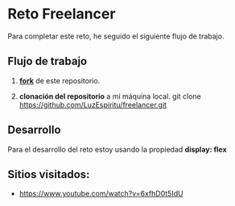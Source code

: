 # Reto Freelancer

Para completar este reto, he seguido el siguiente flujo de trabajo.

## Flujo de trabajo

1.  [**fork**](https://gist.github.com/ivandevp/1de47ae69a5e139a6622d78c882e1f74)
   de este repositorio.

2. **clonación del repositorio** a mi máquina local.
   git clone https://github.com/LuzEspiritu/freelancer.git
 
## Desarrollo
Para el desarrollo del reto estoy usando la propiedad **display: flex**
  
## Sitios visitados:
- https://www.youtube.com/watch?v=6xfhD0t5IdU
